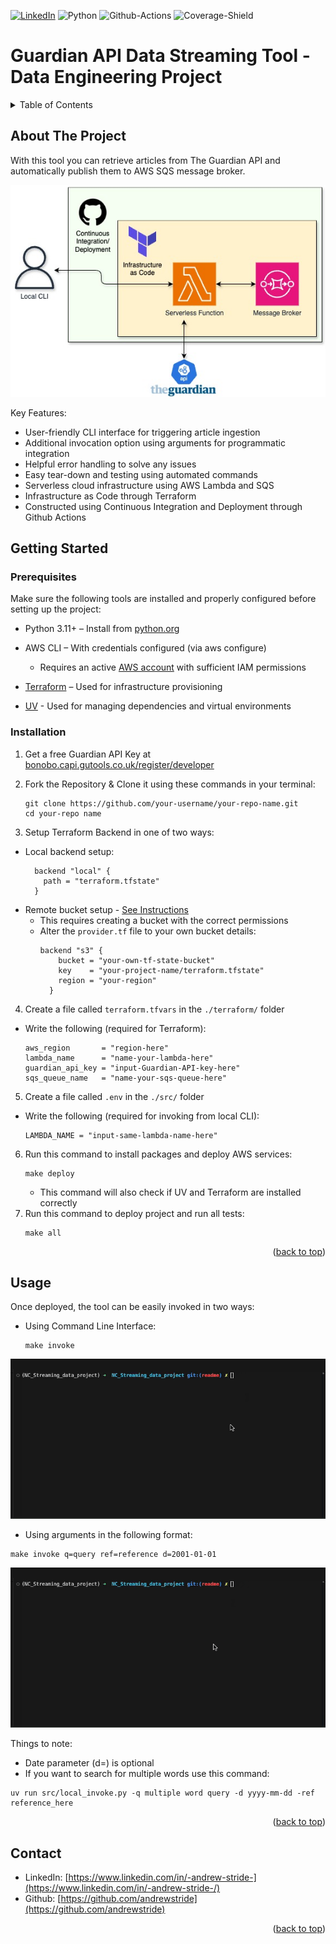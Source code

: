 <a id="readme-top"></a>

[![LinkedIn][linkedin-shield]][linkedin-url]
![Python][Python-shield]
![Github-Actions][Github-actions-shield]
![Coverage-Shield][Coverage-shield]

# Guardian API Data Streaming Tool - Data Engineering Project

<!-- TABLE OF CONTENTS -->
<details>
  <summary>Table of Contents</summary>
  <ol>
    <li>
      <a href="#about-the-project">About The Project</a>
    </li>
    <li>
      <a href="#getting-started">Getting Started</a>
      <ul>
        <li><a href="#prerequisites">Prerequisites</a></li>
        <li><a href="#installation">Installation</a></li>
      </ul>
    </li>
    <li><a href="#usage">Usage</a></li>
    <li><a href="#contact">Contact</a></li>
  </ol>
</details>

<!-- ABOUT THE PROJECT -->
## About The Project

With this tool you can retrieve articles from The Guardian API and automatically publish them to AWS SQS message broker.

![Project Diagram](Project-Diagram.jpg)

Key Features:
- User-friendly CLI interface for triggering article ingestion
- Additional invocation option using arguments for programmatic integration 
- Helpful error handling to solve any issues
- Easy tear-down and testing using automated commands
- Serverless cloud infrastructure using AWS Lambda and SQS
- Infrastructure as Code through Terraform
- Constructed using Continuous Integration and Deployment through Github Actions


<!-- GETTING STARTED -->
## Getting Started

### Prerequisites

Make sure the following tools are installed and properly configured before setting up the project:

- Python 3.11+ – Install from [python.org](https://python.org)
- AWS CLI – With credentials configured (via aws configure)
    - Requires an active [AWS account](https://aws.amazon.com/) with sufficient IAM permissions
- [Terraform](https://developer.hashicorp.com/terraform) – Used for infrastructure provisioning
  
- [UV](https://github.com/astral-sh/uv) - Used for managing dependencies and virtual environments
   


### Installation

1. Get a free Guardian API Key at [bonobo.capi.gutools.co.uk/register/developer](https://bonobo.capi.gutools.co.uk/register/developer)

2. Fork the Repository & Clone it using these commands in your terminal:
    ```
    git clone https://github.com/your-username/your-repo-name.git
    cd your-repo name
    ```

3. Setup Terraform Backend in one of two ways:
- Local backend setup:
  ```
    backend "local" {
      path = "terraform.tfstate"
    }
  ```
- Remote bucket setup - [See Instructions](https://developer.hashicorp.com/terraform/language/backend/s3)
  - This requires creating a bucket with the correct permissions
  - Alter the ```provider.tf``` file to your own bucket details:
    ```
    backend "s3" {
        bucket = "your-own-tf-state-bucket"       
        key    = "your-project-name/terraform.tfstate"  
        region = "your-region"                      
      }
    ```
4. Create a file called ```terraform.tfvars``` in the ```./terraform/``` folder
  - Write the following (required for Terraform):
    ```
    aws_region       = "region-here"
    lambda_name      = "name-your-lambda-here"
    guardian_api_key = "input-Guardian-API-key-here"
    sqs_queue_name   = "name-your-sqs-queue-here"
    ```
5. Create a file called ```.env``` in the ```./src/``` folder
- Write the following (required for invoking from local CLI):
  ```
  LAMBDA_NAME = "input-same-lambda-name-here"
  ```
6. Run this command to install packages and deploy AWS services:
    ```
    make deploy
    ```
    - This command will also check if UV and Terraform are installed correctly
7. Run this command to deploy project and run all tests:
    ```
    make all
    ```


<p align="right">(<a href="#readme-top">back to top</a>)</p>

<!-- USAGE EXAMPLES -->
## Usage

Once deployed, the tool can be easily invoked in two ways:
- Using Command Line Interface:
  ```
  make invoke
  ```

![Make Invoke](make-invoke.gif)

- Using arguments in the following format:
```
make invoke q=query ref=reference d=2001-01-01
```
![Make Invoke Args](make-invoke-args.gif)

Things to note:
- Date parameter (d=) is optional
- If you want to search for multiple words use this command:
```
uv run src/local_invoke.py -q multiple word query -d yyyy-mm-dd -ref reference_here
```
<p align="right">(<a href="#readme-top">back to top</a>)</p>





<!-- CONTACT -->
## Contact

* LinkedIn: [https://www.linkedin.com/in/-andrew-stride-](https://www.linkedin.com/in/-andrew-stride-/)
* Github:
[https://github.com/andrewstride](https://github.com/andrewstride)

<p align="right">(<a href="#readme-top">back to top</a>)</p>

<!-- MARKDOWN LINKS & IMAGES -->

[linkedin-shield]: https://img.shields.io/badge/-LinkedIn-black.svg?style=for-the-badge&logo=linkedin&colorB=555
[linkedin-url]: https://linkedin.com/in/-andrew-stride-
[Python-shield]: https://img.shields.io/badge/Python-FFD43B?style=for-the-badge&logo=python&logoColor=blue
[Github-actions-shield]:https://img.shields.io/badge/Github%20Actions-282a2e?style=for-the-badge&logo=githubactions&logoColor=367cfe
[Coverage-shield]:https://img.shields.io/badge/coverage-100%25-green
